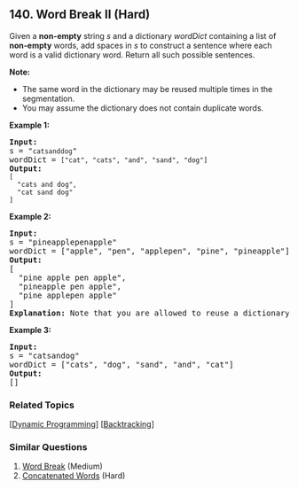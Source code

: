 <!--|This file generated by command(leetcode description); DO NOT EDIT.    |-->
<!--+----------------------------------------------------------------------+-->
<!--|@author    Openset <openset.wang@gmail.com>                           |-->
<!--|@link      https://github.com/openset                                 |-->
<!--|@home      https://github.com/openset/leetcode                        |-->
<!--+----------------------------------------------------------------------+-->

## 140. Word Break II (Hard)

<p>Given a <strong>non-empty</strong> string <em>s</em> and a dictionary <em>wordDict</em> containing a list of <strong>non-empty</strong> words, add spaces in <em>s</em> to construct a sentence where each word is a valid dictionary word.&nbsp;Return all such possible sentences.</p>

<p><strong>Note:</strong></p>

<ul>
	<li>The same word in the dictionary may be reused multiple times in the segmentation.</li>
	<li>You may assume the dictionary does not contain duplicate words.</li>
</ul>

<p><strong>Example 1:</strong></p>

<pre>
<strong>Input:
</strong>s = &quot;<code>catsanddog</code>&quot;
wordDict = <code>[&quot;cat&quot;, &quot;cats&quot;, &quot;and&quot;, &quot;sand&quot;, &quot;dog&quot;]</code>
<strong>Output:
</strong><code>[
&nbsp; &quot;cats and dog&quot;,
&nbsp; &quot;cat sand dog&quot;
]</code>
</pre>

<p><strong>Example 2:</strong></p>

<pre>
<strong>Input:
</strong>s = &quot;pineapplepenapple&quot;
wordDict = [&quot;apple&quot;, &quot;pen&quot;, &quot;applepen&quot;, &quot;pine&quot;, &quot;pineapple&quot;]
<strong>Output:
</strong>[
&nbsp; &quot;pine apple pen apple&quot;,
&nbsp; &quot;pineapple pen apple&quot;,
&nbsp; &quot;pine applepen apple&quot;
]
<strong>Explanation:</strong> Note that you are allowed to reuse a dictionary word.
</pre>

<p><strong>Example 3:</strong></p>

<pre>
<strong>Input:
</strong>s = &quot;catsandog&quot;
wordDict = [&quot;cats&quot;, &quot;dog&quot;, &quot;sand&quot;, &quot;and&quot;, &quot;cat&quot;]
<strong>Output:
</strong>[]</pre>


### Related Topics
[[Dynamic Programming](https://github.com/openset/leetcode/tree/master/tag/dynamic-programming/README.md)] [[Backtracking](https://github.com/openset/leetcode/tree/master/tag/backtracking/README.md)] 

### Similar Questions
  1. [Word Break](https://github.com/openset/leetcode/tree/master/problems/word-break) (Medium)
  1. [Concatenated Words](https://github.com/openset/leetcode/tree/master/problems/concatenated-words) (Hard)
